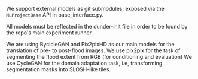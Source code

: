 We support external models as git submodules, exposed via the `MLProjectBase` API in base_interface.py.

All models must be reflected in the dunder-init file in order to be found by the repo's main experiment runner.


We are using BycicleGAN and Pix2pixHD as our main models for the translation of pre- to post-flood images.
We use pix2pix for the task of segmenting the flood extent from RGB (for conditioning and evaluation)
We use CycleGAN for the domain adaptation task, i.e, transforming segmentation masks into SLOSH-like tiles.